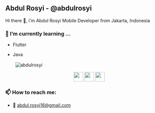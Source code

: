 ## Abdul Rosyi - @abdulrosyi

Hi there 👋, i'm Abdul Rosyi Mobile Developer from Jakarta, Indonesia


### 🌱 I’m currently learning ...
- Flutter
- Java
  
  <p>&nbsp;
  <img align="center" src="https://github-readme-stats.vercel.app/api?username=abdulrosyi&show_icon=true" alt="abdulrosyi" />
  </p>
  
  <p align="center">
  <a href="https://linkedin.com/in/abdul-rosyi-9764861b6" target="blank"><img align="center" src="https://cdn.jsdelivr.net/npm/simple-icons@3.0.1/icons/linkedin.svg" height="30" width="30" /></a>
  <a href="https://instagram.com/abdulrosyi_" target="blank"><img align="center" src="https://cdn.jsdelivr.net/npm/simple-icons@3.0.1/icons/instagram.svg" height="30" width="30" /></a>
  <a href="https://twitter.com/abdulrosyi_" target="blank"><img align="center" src="https://cdn.jsdelivr.net/npm/simple-icons@3.0.1/icons/twitter.svg" height="30" width="30" /></a>
</p>

### 📫 How to reach me:
- 📧 abdul.rosyi16@gmail.com
